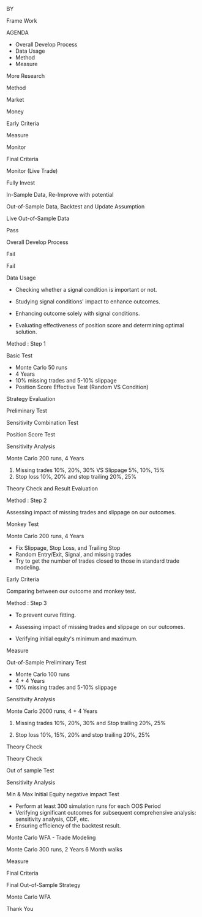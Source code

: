 <!-- image -->

BY 

Frame Work

AGENDA

- Overall Develop Process
- Data Usage
- Method
- Measure

More Research

Method

Market

Money

Early Criteria

Measure

Monitor

Final Criteria 

Monitor (Live Trade)

Fully Invest

In-Sample Data, Re-Improve with potential

Out-of-Sample Data, Backtest and Update Assumption

Live Out-of-Sample Data

Pass

Overall Develop Process

Fail

Fail

<!-- image -->

Data Usage

- Checking whether a signal condition is important or not.

- Studying signal conditions' impact to enhance outcomes.

- Enhancing outcome solely with signal conditions.

- Evaluating effectiveness of position score and determining optimal solution.

Method : Step 1

Basic Test

- Monte Carlo 50 runs
- 4 Years
- 10% missing trades and 5-10% slippage
- Position Score Effective Test (Random VS Condition)

<!-- image -->

Strategy Evaluation

Preliminary Test

Sensitivity Combination Test

Position Score Test

Sensitivity Analysis

Monte Carlo 200 runs, 4 Years

1. Missing trades 10%, 20%, 30% VS Slippage 5%, 10%, 15%
2. Stop loss 10%, 20% and stop trailing 20%, 25%

Theory Check and Result Evaluation

Method : Step 2

Assessing impact of missing trades and slippage on our outcomes.

<!-- image -->

Monkey Test

Monte Carlo 200 runs, 4 Years

- Fix Slippage, Stop Loss, and Trailing Stop
- Random Entry/Exit, Signal, and missing trades
- Try to get the number of trades closed to those in standard trade modeling.

Early Criteria 

Comparing between our outcome and monkey test.

Method : Step 3

<!-- image -->

- To prevent curve fitting.

- Assessing impact of missing trades and slippage on our outcomes.

- Verifying initial equity's minimum and maximum.

Measure

Out-of-Sample Preliminary Test

- Monte Carlo 100 runs
- 4 + 4 Years
- 10% missing trades and 5-10% slippage

Sensitivity Analysis

Monte Carlo 2000 runs, 4 + 4 Years

1. Missing trades 10%, 20%, 30% and Stop trailing 20%, 25%

2. Stop loss 10%, 15%, 20% and stop trailing 20%, 25%

Theory Check

Theory Check

Out of sample Test

Sensitivity Analysis

Min &amp; Max Initial Equity negative impact Test 

<!-- image -->

<!-- image -->

- Perform at least 300 simulation runs for each OOS Period
- Verifying significant outcomes for subsequent comprehensive analysis: sensitivity analysis, CDF, etc.
- Ensuring efficiency of the backtest result.

Monte Carlo WFA - Trade Modeling

Monte Carlo 300 runs, 2 Years 6 Month walks

Measure

Final Criteria 

Final Out-of-Sample Strategy

<!-- image -->

Monte Carlo WFA

<!-- image -->

Thank You